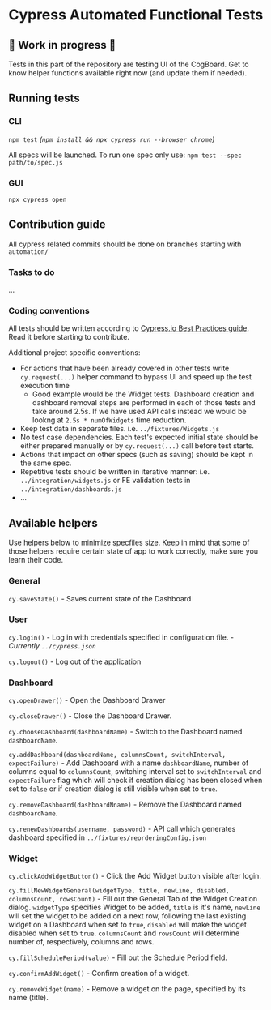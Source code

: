 # Cypress Automated Functional Tests
## :construction: Work in progress :construction:

Tests in this part of the repository are testing UI of the CogBoard. Get to know helper functions available right now (and update them if needed).

## Running tests
### CLI
`npm test` _(`npm install && npx cypress run --browser chrome`)_

All specs will be launched. To run one spec only use: `npm test --spec path/to/spec.js`
### GUI
`npx cypress open`

## Contribution guide

All cypress related commits should be done on branches starting with `automation/`
### Tasks to do
...

### Coding conventions
All tests should be written according to [Cypress.io Best Practices guide](https://docs.cypress.io/guides/references/best-practices.html "Best Practices | Cypress Documentation"). Read it before starting to contribute.

Additional project specific conventions:
* For actions that have been already covered in other tests write `cy.request(...)` helper command to bypass UI and speed up the test execution time
  * Good example would be the Widget tests. Dashboard creation and dashboard removal steps are performed in each of those tests and take around 2.5s. If we have used API calls instead we would be lookng at `2.5s * numOfWidgets` time reduction.
* Keep test data in separate files. i.e. `../fixtures/Widgets.js`
* No test case dependencies. Each test's expected initial state should be either prepared manually or by `cy.request(...)` call before test starts.
* Actions that impact on other specs (such as saving) should be kept in the same spec.
* Repetitive tests should be written in iterative manner: i.e. `../integration/widgets.js` or FE validation tests in `../integration/dashboards.js`
* ...

## Available helpers
Use helpers below to minimize specfiles size. Keep in mind that some of those helpers require certain state of app to work correctly, make sure you learn their code.
### General
`cy.saveState()` - Saves current state of the Dashboard

### User
`cy.login()` - Log in with credentials specified in configuration file. - _Currently  `../cypress.json`_

`cy.logout()` - Log out of the application

### Dashboard
`cy.openDrawer()` - Open the Dashboard Drawer

`cy.closeDrawer()` - Close the Dashboard Drawer.

`cy.chooseDashboard(dashboardName)` - Switch to the Dashboard named `dashboardName`.

`cy.addDashboard(dashboardName, columnsCount, switchInterval, expectFailure)` - Add Dashboard with a name `dashboardName`, number of columns equal to `columnsCount`, switching interval set to `switchInterval` and `expectFailure` flag which will check if creation dialog has been closed when set to `false` or if creation dialog is still visible when set to `true`.

`cy.removeDashboard(dashboardNname)` - Remove the Dashboard named `dashboardName`.

`cy.renewDashboards(username, password)` - API call which generates dashboard specified in `../fixtures/reorderingConfig.json`

### Widget
`cy.clickAddWidgetButton()` - Click the Add Widget button visible after login.

`cy.fillNewWidgetGeneral(widgetType, title, newLine, disabled, columnsCount, rowsCount)` - Fill out the General Tab of the Widget Creation dialog. `widgetType` specifies Widget to be added, `title` is it's name, `newLine` will set the widget to be added on a next row, following the last existing widget on a Dashboard when set to `true`, `disabled` will make the widget disabled when set to `true`. `columnsCount` and `rowsCount` will determine number of, respectively, columns and rows.

`cy.fillSchedulePeriod(value)` - Fill out the Schedule Period field.

`cy.confirmAddWidget()` - Confirm creation of a widget.

`cy.removeWidget(name)` - Remove a widget on the page, specified by its name (title).

